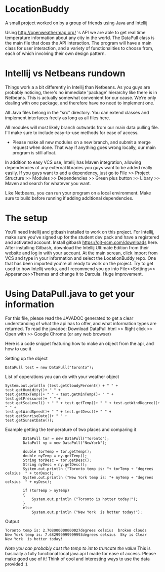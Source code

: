 # LocationBuddy
A small project worked on by a group of friends using Java and Intellij

Using http://openweathermap.org/ 's API we are able to get real time temperature information about any city in the world. The DataPull class is the main file that does the API interaction. The program will have a main class for user interaction, and a variety of functionalities to choose from, each of which involving their own design pattern.


# Intellij vs Netbeans rundown

Things work a a bit differently in Intellij than Netbeans. As you guys are probably noticing, there's no immediate 'package' hierarchy
like there is in Netbeans. This is actually somewhat convenient for our cause. We're only dealing with one package, and therefore have no need to implement one.

All Java files belong in the "src" directory. You can extend classes and implement interfaces freely as long as all files here.

All modules will most likely branch outwards from our main data pulling file. I'll make sure to include easy-to-use methods for ease of access.
* Please make all new modules on a new branch, and submit a merge request when done. That way if anything goes wrong locally, our main program is still afloat.

In addition to easy VCS use, Intellij has Maven integration, allowing dependencies of any external libraries you guys want to be added really easily.
If you guys want to add a dependency, just go to File >> Project Structure >> Modules >> Dependencies >> Green plus button >> Libary >> Maven and search for whatever you want.

Like Netbeans, you can run your program on a local environment. Make sure to build before running if adding additional dependencies.

# The setup

You'll need Intellij and gitbash installed to work on this project.
For Intellij, make sure you've signed up for the student dev pack and have a registered and activated account.
Install gitbash https://git-scm.com/downloads here.
After installing Gitbash, download the Intellij Ultimate Edition from their website and log in with your account. At the main screan, click import from VCS and type in your information and select the LocationBuddy repo.
One that has been imported you're all ready to work on the project. Try to get used to how Intellij works, and I recommend you go into File>>Settings>> Apperance>>Themes and change it to Darcula. Huge improvement. 

# Using DataPull.java to get your information

For this file, please read the JAVADOC generated to get a clear understanding of what the api has to offer, and what information types are returned.
To read the javadoc: Download DataPull.html >> Right click >> Open with >> Google Chrome (or any web browser)

Here is a code snippet featuring how to make an object from the api, and how to use it.  

Setting up the object 
```
DataPull test = new DataPull("toronto");
```
List of opperations you can do with your weather object  
```
System.out.println (test.getCloudyPercent() + " " + test.getHumidity()+ " " + 
test.getMaxTemp()+ " " + test.getMinTemp()+ " " +   test.getPressure()+ " " + 
test.getSeaLevel() + " " + test.getTemp()+ " " + test.getWindDegree()+ " " + 
test.getWindSpeed()+ " " + test.getDesc()+ " " + test.getSunriseDate()+ " " + 
test.getSunsetDate());
```

Example getting the temperature of two places and comparing it
```
        DataPull tor = new DataPull("Toronto");
        DataPull ny = new DataPull("NewYork");

        double torTemp = tor.getTemp();
        double nyTemp = ny.getTemp();
        String torDesc = tor.getDesc();
        String nyDesc = ny.getDesc();
        System.out.println ("Toronto temp is: "+ torTemp + "degrees celsius  " + torDesc);
        System.out.println ("New York temp is: "+ nyTemp + "degrees celsius  " + nyDesc);

        if (torTemp > nyTemp)
        {
            System.out.println ("Toronto is hotter today!");
        }
        else
            System.out.println ("New York  is hotter today!");
```

Output
```
Toronto temp is: 2.708000000000027degrees celsius  broken clouds
New York temp is: 7.682999999999993degrees celsius  Sky is Clear
New York  is hotter today!
````
*Note you can probably cast the temp to int to truncate the value*
 This is basically a fully functional local java api I made for ease of access. Please make good use of it! Think of cool and interesting ways to use the data provided :).
